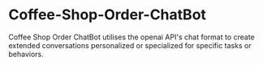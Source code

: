 # Coffee-Shop-Order-ChatBot
Coffee Shop Order ChatBot utilises the openai API's chat format to create extended conversations personalized or specialized for specific tasks or behaviors.
